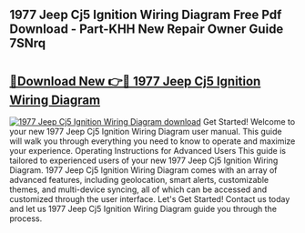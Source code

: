 ## 1977 Jeep Cj5 Ignition Wiring Diagram Free Pdf Download - Part-KHH New Repair Owner Guide 7SNrq

# <h2><a href="http://dfu8zij.blite.top/?on=1977+Jeep+Cj5+Ignition+Wiring+Diagram">🔗Download New 👉🔴 1977 Jeep Cj5 Ignition Wiring Diagram</a></h2>

[![1977 Jeep Cj5 Ignition Wiring Diagram download](https://i.imgur.com/lujVjoI.png)](http://dfu8zij.blite.top/?on=1977+Jeep+Cj5+Ignition+Wiring+Diagram)
Get Started! Welcome to your new 1977 Jeep Cj5 Ignition Wiring Diagram user manual. This guide will walk you through everything you need to know to operate and maximize your experience. Operating Instructions for Advanced Users This guide is tailored to experienced users of your new 1977 Jeep Cj5 Ignition Wiring Diagram. 1977 Jeep Cj5 Ignition Wiring Diagram comes with an array of advanced features, including geolocation, smart alerts, customizable themes, and multi-device syncing, all of which can be accessed and customized through the user interface. Let's Get Started! Contact us today and let us 1977 Jeep Cj5 Ignition Wiring Diagram guide you through the process.

